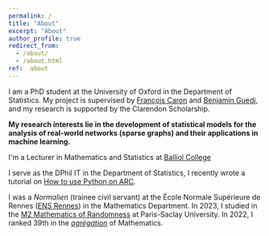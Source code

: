 ```yaml
---
permalink: /
title: "About"
excerpt: "About"
author_profile: true
redirect_from: 
  - /about/
  - /about.html
ref:  about
---
```


I am a PhD student at the University of Oxford in the Department of Statistics. My project is supervised by <a href="https://www.stats.ox.ac.uk/~caron/" class="special-link">François Caron</a> and <a href="https://bguedj.github.io" class="special-link">Benjamin Guedj</a>, and my research is supported by the Clarendon Scholarship.

**My research interests lie in the development of statistical models for the analysis of real-world networks (sparse graphs) and their applications in machine learning.**

I'm a Lecturer in Mathematics and Statistics at [Balliol College](https://www.balliol.ox.ac.uk)

I serve as the DPhil IT in the Department of Statistics, I recently wrote a tutorial on <a href="https://valentinkil.github.io/blog/ARCPythonTutorial/" class="special-link">How to use Python on ARC</a>.

I was a <i>Normalien</i> (trainee civil servant) at the École Normale Supérieure de Rennes ([ENS Rennes](https://international.ens-rennes.fr)) in the Mathematics Department. 
In 2023, I studied in the [M2 Mathematics of Randomness](https://www.universite-paris-saclay.fr/en/education/master/mathematics-and-applications/m2-mathematics-randomness)  at Paris-Saclay University. 
In 2022, I ranked 39th in the <i>[agrégation](https://en.wikipedia.org/wiki/Agrégation)</i>  of Mathematics.





